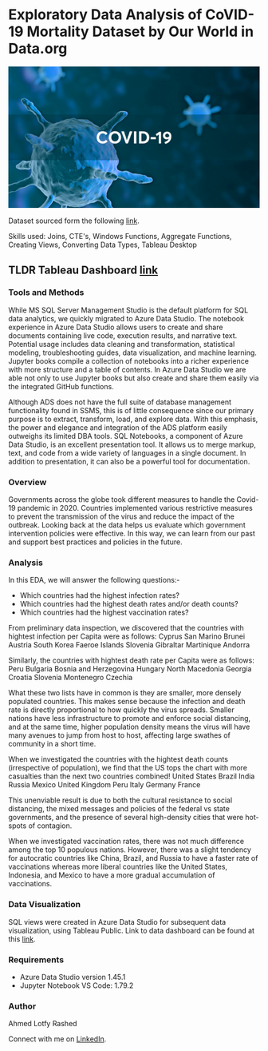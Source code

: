 # Exploratory Data Analysis of CoVID-19 Mortality Dataset by Our World in Data.org

![](figs/covid19.png)

Dataset sourced form the following [link](https://ourworldindata.org/covid-deaths).

Skills used: Joins, CTE's, Windows Functions, Aggregate Functions, Creating Views, Converting Data Types, Tableau Desktop

## TLDR Tableau Dashboard [link](https://public.tableau.com/app/profile/ahmed.rashed1337/viz/COVIDRetrospectiveEDA/COVIDEDADashboard)

### Tools and Methods

While MS SQL Server Management Studio is the default platform for SQL data analytics, we quickly migrated to Azure Data Studio. The notebook experience in Azure Data Studio allows users to create and share documents containing live code, execution results, and narrative text. Potential usage includes data cleaning and transformation, statistical modeling, troubleshooting guides, data visualization, and machine learning. Jupyter books compile a collection of notebooks into a richer experience with more structure and a table of contents.  In Azure Data Studio we are able not only to use Jupyter books but also create and share them easily via the integrated GitHub functions.

Although ADS does not have the full suite of database management functionality found in SSMS, this is of little consequence since our primary purpose is to extract, transform, load, and explore data. With this emphasis, the power and elegance and integration of the ADS platform easily outweighs its limited DBA tools. SQL Notebooks, a component of Azure Data Studio, is an excellent presentation tool. It allows us to merge markup, text, and code from a wide variety of languages in a single document. In addition to presentation, it can also be a powerful tool for documentation.

### Overview

Governments across the globe took different measures to handle the Covid-19 pandemic in 2020. Countries implemented various restrictive measures to prevent the transmission of the virus and reduce the impact of the outbreak. Looking back at the data helps us evaluate which government intervention policies were effective. In this way, we can learn from our past and support best practices and policies in the future.

### Analysis

In this EDA, we will answer the following questions:-
* Which countries had the highest infection rates?
* Which countries had the highest death rates and/or death counts?
* Which countries had the highest vaccination rates?

From preliminary data inspection, we discovered that the countries with hightest infection per Capita were as follows:
Cyprus
San Marino
Brunei
Austria
South Korea
Faeroe Islands
Slovenia
Gibraltar
Martinique
Andorra

Similarly, the countries with hightest death rate per Capita were as follows:
Peru
Bulgaria
Bosnia and Herzegovina
Hungary
North Macedonia
Georgia
Croatia
Slovenia
Montenegro
Czechia

What these two lists have in common is they are smaller, more densely populated countries. This makes sense because the infection and death rate is directly proportional to how quickly the virus spreads. Smaller nations have less infrastructure to promote and enforce social distancing, and at the same time, higher population density means the virus will have many avenues to jump from host to host, affecting large swathes of community in a short time.

When we investigated the countries with the hightest death counts (irrespective of population), we find that the US tops the chart with more casualties than the next two countries combined!
United States
Brazil
India
Russia
Mexico
United Kingdom
Peru
Italy
Germany
France

This unenviable result is due to both the cultural resistance to social distancing, the mixed messages and policies of the federal vs state governments, and the presence of several high-density cities that were hot-spots of contagion.

When we investigated vaccination rates, there was not much difference among the top 10 populous nations. However, there was a slight tendency for autocratic countries like China, Brazil, and Russia to have a faster rate of vaccinations whereas more liberal countries like the United States, Indonesia, and Mexico to have a more gradual accumulation of vaccinations.

### Data Visualization

SQL views were created in Azure Data Studio for subsequent data visualization, using Tableau Public. Link to data dashboard can be found at this [link](https://public.tableau.com/app/profile/ahmed.rashed1337/viz/COVIDRetrospectiveEDA/COVIDEDADashboard).

### Requirements

* Azure Data Studio version 1.45.1
* Jupyter Notebook VS Code: 1.79.2

### Author
Ahmed Lotfy Rashed

Connect with me on [LinkedIn](https://www.linkedin.com/in/ahmed-rashed-12495a20/).

